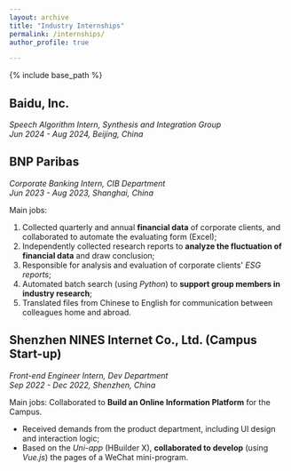 ```yaml
---
layout: archive
title: "Industry Internships"
permalink: /internships/
author_profile: true

---
```


{% include base_path %}

## Baidu, Inc.
*Speech Algorithm Intern, Synthesis and Integration Group*  
*Jun 2024 - Aug 2024, Beijing, China*

## BNP Paribas
*Corporate Banking Intern, CIB Department*  
*Jun 2023 - Aug 2023, Shanghai, China*

Main jobs:
1. Collected quarterly and annual **financial data** of corporate clients, and collaborated to automate the evaluating form (Excel);
2. Independently collected research reports to **analyze the fluctuation of financial data** and draw conclusion;
3. Responsible for analysis and evaluation of corporate clients' *ESG reports*;
4. Automated batch search (using *Python*) to **support group members in industry research**;
5. Translated files from Chinese to English for communication between colleagues home and abroad.

## Shenzhen NINES Internet Co., Ltd. (Campus Start-up)
*Front-end Engineer Intern, Dev Department*  
*Sep 2022 - Dec 2022, Shenzhen, China*

Main jobs:
Collaborated to **Build an Online Information Platform** for the Campus.
* Received demands from the product department, including UI design and interaction logic;
* Based on the *Uni-app* (HBuilder X), **collaborated to develop** (using *Vue.js*) the pages of a WeChat mini-program.

